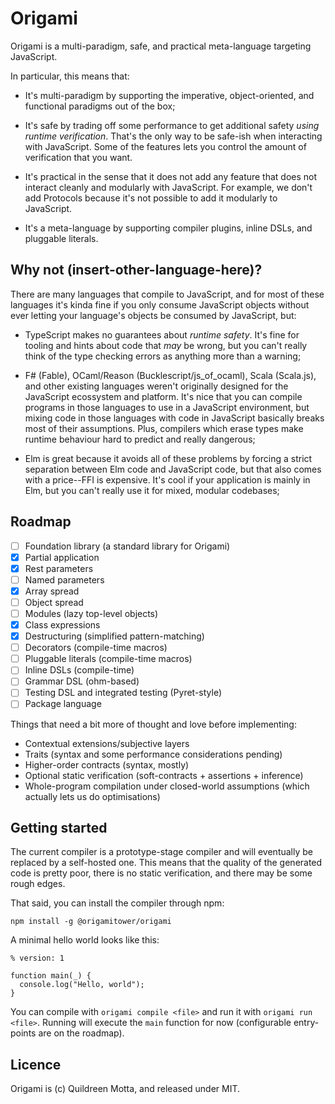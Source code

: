 # Origami

Origami is a multi-paradigm, safe, and practical meta-language targeting JavaScript.

In particular, this means that:

- It's multi-paradigm by supporting the imperative, object-oriented, and functional paradigms out of the box;

- It's safe by trading off some performance to get additional safety _using runtime verification_. That's the only way to be safe-ish when interacting with JavaScript. Some of the features lets you control the amount of verification that you want.

- It's practical in the sense that it does not add any feature that does not interact cleanly and modularly with JavaScript. For example, we don't add Protocols because it's not possible to add it modularly to JavaScript.

- It's a meta-language by supporting compiler plugins, inline DSLs, and pluggable literals.

## Why not (insert-other-language-here)?

There are many languages that compile to JavaScript, and for most of these languages it's kinda fine if you only consume JavaScript objects without ever letting your language's objects be consumed by JavaScript, but:

- TypeScript makes no guarantees about _runtime safety_. It's fine for tooling and hints about code that _may_ be wrong, but you can't really think of the type checking errors as anything more than a warning;

- F# (Fable), OCaml/Reason (Bucklescript/js_of_ocaml), Scala (Scala.js), and other existing languages weren't originally designed for the JavaScript ecossystem and platform. It's nice that you can compile programs in those languages to use in a JavaScript environment, but mixing code in those languages with code in JavaScript basically breaks most of their assumptions. Plus, compilers which erase types make runtime behaviour hard to predict and really dangerous;

- Elm is great because it avoids all of these problems by forcing a strict separation between Elm code and JavaScript code, but that also comes with a price--FFI is expensive. It's cool if your application is mainly in Elm, but you can't really use it for mixed, modular codebases;

## Roadmap

- [ ] Foundation library (a standard library for Origami)
- [x] Partial application
- [x] Rest parameters
- [ ] Named parameters
- [x] Array spread
- [ ] Object spread
- [ ] Modules (lazy top-level objects)
- [x] Class expressions
- [x] Destructuring (simplified pattern-matching)
- [ ] Decorators (compile-time macros)
- [ ] Pluggable literals (compile-time macros)
- [ ] Inline DSLs (compile-time)
- [ ] Grammar DSL (ohm-based)
- [ ] Testing DSL and integrated testing (Pyret-style)
- [ ] Package language

Things that need a bit more of thought and love before implementing:

- Contextual extensions/subjective layers
- Traits (syntax and some performance considerations pending)
- Higher-order contracts (syntax, mostly)
- Optional static verification (soft-contracts + assertions + inference)
- Whole-program compilation under closed-world assumptions (which actually lets us do optimisations)

## Getting started

The current compiler is a prototype-stage compiler and will eventually be replaced by a self-hosted one. This means that the quality of the generated code is pretty poor, there is no static verification, and there may be some rough edges.

That said, you can install the compiler through npm:

    npm install -g @origamitower/origami

A minimal hello world looks like this:

```
% version: 1

function main(_) {
  console.log("Hello, world");
}
```

You can compile with `origami compile <file>` and run it with `origami run <file>`. Running will execute the `main` function for now (configurable entry-points are on the roadmap).

## Licence

Origami is (c) Quildreen Motta, and released under MIT.
